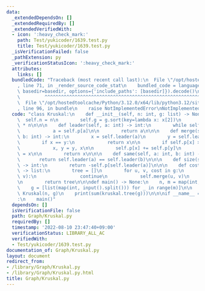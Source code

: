 ```yaml
---
data:
  _extendedDependsOn: []
  _extendedRequiredBy: []
  _extendedVerifiedWith:
  - icon: ':heavy_check_mark:'
    path: Test/yukicoder/1639.test.py
    title: Test/yukicoder/1639.test.py
  _isVerificationFailed: false
  _pathExtension: py
  _verificationStatusIcon: ':heavy_check_mark:'
  attributes:
    links: []
  bundledCode: "Traceback (most recent call last):\n  File \"/opt/hostedtoolcache/Python/3.12.0/x64/lib/python3.12/site-packages/onlinejudge_verify/documentation/build.py\"\
    , line 71, in _render_source_code_stat\n    bundled_code = language.bundle(stat.path,\
    \ basedir=basedir, options={'include_paths': [basedir]}).decode()\n          \
    \         ^^^^^^^^^^^^^^^^^^^^^^^^^^^^^^^^^^^^^^^^^^^^^^^^^^^^^^^^^^^^^^^^^^^^^^^^^^^^^^^^^\n\
    \  File \"/opt/hostedtoolcache/Python/3.12.0/x64/lib/python3.12/site-packages/onlinejudge_verify/languages/python.py\"\
    , line 96, in bundle\n    raise NotImplementedError\nNotImplementedError\n"
  code: "class Kruskal:\n    def __init__(self, n: int, g: list) -> None:\n      \
    \  self.n = n\n        self.g = g.sort(key=lambda x: x[2])\n        self.p = [-1]\
    \ * n\n\n\n    def leader(self, a: int) -> int:\n        while self.p[a] >= 0:\n\
    \            a = self.p[a]\n\n        return a\n\n\n    def merge(self, a: int,\
    \ b: int) -> int:\n        x = self.leader(a)\n        y = self.leader(b)\n\n\
    \        if x == y:\n            return x\n\n        if self.p[x] > self.p[y]:\n\
    \            x, y = y, x\n\n        self.p[x] += self.p[y]\n        self.p[y]\
    \ = x\n\n        return x\n\n\n    def same(self, a: int, b: int) -> bool:\n \
    \       return self.leader(a) == self.leader(b)\n\n\n    def size(self, a: int)\
    \ -> int:\n        return -self.p[self.leader(a)]\n\n\n    def cost(self, g: list)\
    \ -> list:\n        tree = []\n        for u, v, cost in g:\n            if self.same(u,\
    \ v):\n                continue\n            self.merge(u, v)\n            tree.append(cost)\n\
    \n        return tree\n\n\ndef main() -> None:\n    n, m = map(int, input().split())\n\
    \    g = [list(map(int, input().split())) for _ in range(m)]\n\n    kruskal =\
    \ Kruskal(n, g)\n    print(sum(kruskal.tree(g)))\n\n\nif __name__ == \"__main__\"\
    :\n    main()"
  dependsOn: []
  isVerificationFile: false
  path: Graph/Kruskal.py
  requiredBy: []
  timestamp: '2022-08-10 23:47:40+09:00'
  verificationStatus: LIBRARY_ALL_AC
  verifiedWith:
  - Test/yukicoder/1639.test.py
documentation_of: Graph/Kruskal.py
layout: document
redirect_from:
- /library/Graph/Kruskal.py
- /library/Graph/Kruskal.py.html
title: Graph/Kruskal.py
---
```

